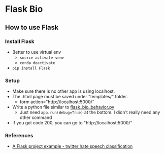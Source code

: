 # Flask Bio

## How to use Flask

### Install Flask
* Better to use virtual env
  * `source activate venv`
  * `conda deactivate`
* `pip install Flask`

### Setup
* Make sure there is no other app is using localhost.
* The .html page must be saved under "templates/" folder.
  * form action="http://localhost:5000/"
* Write a python file similar to [flask_bio_behavior.py][1]
  * Just need `app.run(debug=True)` at the bottom. I didn't really need any other command
* If you got code 200, you can go to "http://localhost:5000/"


### References
* [A Flask project example - twitter hate speech classification][2]


[1]:https://github.com/hanhanwu/Hanhan_Break_the_Limits/blob/master/keystroke_mouse_behavioral_analysis/flask_bio/flask_bio_behavior.py
[2]:https://www.analyticsvidhya.com/blog/2020/04/how-to-deploy-machine-learning-model-flask/?utm_source=feedburner&utm_medium=email&utm_campaign=Feed%3A+AnalyticsVidhya+%28Analytics+Vidhya%29
